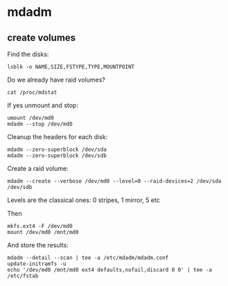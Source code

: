 # mdadm

## create volumes

Find the disks:
```
lsblk -o NAME,SIZE,FSTYPE,TYPE,MOUNTPOINT
```

Do we already have raid volumes?
```
cat /proc/mdstat
```

If yes unmount and stop:
```
umount /dev/md0
mdadm --stop /dev/md0
```

Cleanup the headers for each disk:

```
mdadm --zero-superblock /dev/sda
mdadm --zero-superblock /dev/sdb
```

Create a raid volume:
```
mdadm --create --verbose /dev/md0 --level=0 --raid-devices=2 /dev/sda /dev/sdb
```
Levels are the classical ones: 0 stripes, 1 mirror, 5 etc

Then
```
mkfs.ext4 -F /dev/md0
mount /dev/md0 /mnt/md0
```

And store the results:
```
mdadm --detail --scan | tee -a /etc/mdadm/mdadm.conf
update-initramfs -u
echo '/dev/md0 /mnt/md0 ext4 defaults,nofail,discard 0 0' | tee -a /etc/fstab
```

